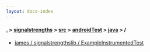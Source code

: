 ```yaml
---
layout: docs-index
---
```

#### [.](./../../../../index) > [signalstrengths](./../../../index) > [src](./../../index) > [androidTest](./../index) > [java](./index) > **/**

- [james / signalstrengthslib / ExampleInstrumentedTest](james/signalstrengthslib/ExampleInstrumentedTest)
